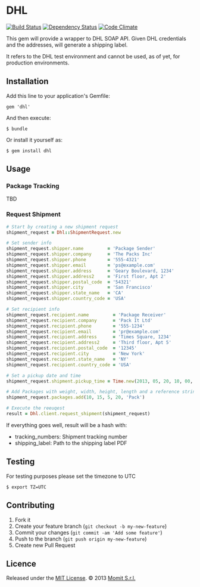 # DHL

[![Build Status](https://travis-ci.org/momitians/dhl.png?branch=master)](https://travis-ci.org/momitians/dhl)
[![Dependency Status](https://gemnasium.com/momitians/dhl.png)](https://gemnasium.com/momitians/dhl)
[![Code Climate](https://codeclimate.com/github/momitians/dhl.png)](https://codeclimate.com/github/momitians/dhl)

This gem will provide a wrapper to DHL SOAP API. Given DHL credentials and the addresses, will generate a shipping label.

It refers to the DHL test environment and cannot be used, as of yet, for production environments.

## Installation

Add this line to your application's Gemfile:

    gem 'dhl'

And then execute:

    $ bundle

Or install it yourself as:

    $ gem install dhl

## Usage

### Package Tracking

TBD

### Request Shipment

```ruby
# Start by creating a new shipment request
shipment_request = Dhl::ShipmentRequest.new

# Set sender info
shipment_request.shipper.name         = 'Package Sender'
shipment_request.shipper.company      = 'The Packs Inc'
shipment_request.shipper.phone        = '555-4321'
shipment_request.shipper.email        = 'ps@example.com'
shipment_request.shipper.address      = 'Geary Boulevard, 1234'
shipment_request.shipper.address2     = 'First floor, Apt 2'
shipment_request.shipper.postal_code  = '54321'
shipment_request.shipper.city         = 'San Francisco'
shipment_request.shipper.state_name   = 'CA'
shipment_request.shipper.country_code = 'USA'

# Set recipient info
shipment_request.recipient.name         = 'Package Receiver'
shipment_request.recipient.company      = 'Pack It Ltd'
shipment_request.recipient.phone        = '555-1234'
shipment_request.recipient.email        = 'pr@example.com'
shipment_request.recipient.address      = 'Times Square, 1234'
shipment_request.recipient.address2     = 'Third floor, Apt 5'
shipment_request.recipient.postal_code  = '12345'
shipment_request.recipient.city         = 'New York'
shipment_request.recipient.state_name   = 'NY'
shipment_request.recipient.country_code = 'USA'

# Set a pickup date and time
shipment_request.shipment.pickup_time = Time.new(2013, 05, 20, 10, 00, 00, "-08:00")

# Add Packages with weight, width, height, length and a reference string
shipment_request.packages.add(10, 15, 5, 20, 'Pack')

# Execute the reeuqest
result = Dhl.client.request_shipment(shipment_request)

```

If everything goes well, result will be a hash with:
* tracking_numbers: Shipment tracking number
* shipping_label: Path to the shipping label PDF

## Testing

For testing purposes please set the timezone to UTC

```shell
$ export TZ=UTC
```

## Contributing

1. Fork it
2. Create your feature branch (`git checkout -b my-new-feature`)
3. Commit your changes (`git commit -am 'Add some feature'`)
4. Push to the branch (`git push origin my-new-feature`)
5. Create new Pull Request

## Licence

Released under the [MIT License](http://www.opensource.org/licenses/MIT). © 2013 [Momit S.r.l.](http://momit.it/)
